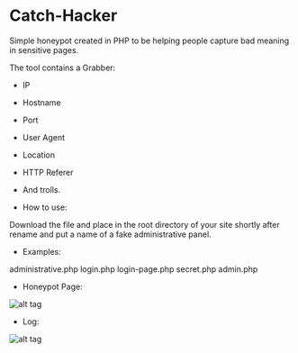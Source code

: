 # Catch-Hacker
Simple honeypot created in PHP to be helping people capture bad meaning in sensitive pages.

The tool contains a Grabber:

- IP
- Hostname
- Port
- User Agent
- Location
- HTTP Referer
- And trolls.

- How to use:

Download the file and place in the root directory of your site shortly after rename and put a name of a fake administrative panel.

- Examples:

administrative.php
login.php
login-page.php
secret.php
admin.php

- Honeypot Page:

![alt tag](http://i.imgur.com/SsV0TzY.png)

- Log:
 
![alt tag](http://i.imgur.com/D7JnKvx.png)
